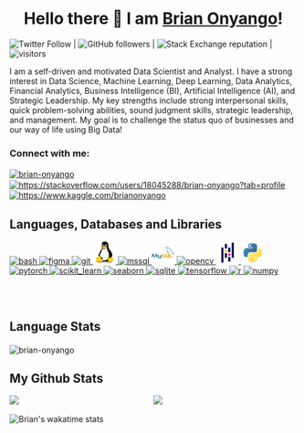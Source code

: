 <h1 align="center">
Hello there 👋 I am <a href="https://www.linkedin.com/in/itsbrianonyango/">Brian Onyango</a>!
</h1>


![Twitter Follow](https://img.shields.io/twitter/follow/itsbrianonyango?style=social) | ![GitHub followers](https://img.shields.io/github/followers/brian-onyango?style=social) | ![Stack Exchange reputation](https://img.shields.io/stackexchange/stackoverflow/r/18045288) | ![visitors](https://visitor-badge.glitch.me/badge?page_id=stogaja.stogaja)


I am a self-driven and motivated Data Scientist and Analyst. I have a strong interest in Data Science, Machine Learning, Deep Learning, Data Analytics, Financial Analytics, Business Intelligence (BI), Artificial Intelligence (AI), and Strategic Leadership. My key strengths include strong interpersonal skills, quick problem-solving abilities, sound judgment skills, strategic leadership, and management. My goal is to challenge the status quo of businesses and our way of life using Big Data! <br>

<h3 align="left">Connect with me:</h3>

<p align="left">
<a href="https://www.linkedin.com/in/itsbrianonyango/" target="blank"><img align="center" src="https://raw.githubusercontent.com/rahuldkjain/github-profile-readme-generator/master/src/images/icons/Social/linked-in-alt.svg" alt="brian-onyango" height="30" width="40" /></a>
<a href="https://stackoverflow.com/users/18045288/brian-onyango?tab=profile" target="blank"><img align="center" src="https://raw.githubusercontent.com/rahuldkjain/github-profile-readme-generator/master/src/images/icons/Social/stack-overflow.svg" alt="https://stackoverflow.com/users/18045288/brian-onyango?tab=profile" height="30" width="40" /></a>
<a href="https://www.kaggle.com/brianonyango" target="blank"><img align="center" src="https://raw.githubusercontent.com/rahuldkjain/github-profile-readme-generator/master/src/images/icons/Social/kaggle.svg" alt="https://www.kaggle.com/brianonyango" height="30" width="40" /></a>
</p>

## Languages, Databases and Libraries

<p align="left"> <a href="https://www.gnu.org/software/bash/" target="_blank" rel="noreferrer"> <img src="https://www.vectorlogo.zone/logos/gnu_bash/gnu_bash-icon.svg" alt="bash" width="40" height="40"/> </a> <a href="https://www.figma.com/" target="_blank" rel="noreferrer"> <img src="https://www.vectorlogo.zone/logos/figma/figma-icon.svg" alt="figma" width="40" height="40"/> </a> <a href="https://git-scm.com/" target="_blank" rel="noreferrer"> <img src="https://www.vectorlogo.zone/logos/git-scm/git-scm-icon.svg" alt="git" width="40" height="40"/> </a> <a href="https://www.linux.org/" target="_blank" rel="noreferrer"> <img src="https://raw.githubusercontent.com/devicons/devicon/master/icons/linux/linux-original.svg" alt="linux" width="40" height="40"/> </a> <a href="https://www.microsoft.com/en-us/sql-server" target="_blank" rel="noreferrer"> <img src="https://www.svgrepo.com/show/303229/microsoft-sql-server-logo.svg" alt="mssql" width="40" height="40"/> </a> <a href="https://www.mysql.com/" target="_blank" rel="noreferrer"> <img src="https://raw.githubusercontent.com/devicons/devicon/master/icons/mysql/mysql-original-wordmark.svg" alt="mysql" width="40" height="40"/> </a> <a href="https://opencv.org/" target="_blank" rel="noreferrer"> <img src="https://www.vectorlogo.zone/logos/opencv/opencv-icon.svg" alt="opencv" width="40" height="40"/> </a> <a href="https://pandas.pydata.org/" target="_blank" rel="noreferrer"> <img src="https://raw.githubusercontent.com/devicons/devicon/2ae2a900d2f041da66e950e4d48052658d850630/icons/pandas/pandas-original.svg" alt="pandas" width="40" height="40"/> </a> <a href="https://www.python.org" target="_blank" rel="noreferrer"> <img src="https://raw.githubusercontent.com/devicons/devicon/master/icons/python/python-original.svg" alt="python" width="40" height="40"/> </a> <a href="https://pytorch.org/" target="_blank" rel="noreferrer"> <img src="https://www.vectorlogo.zone/logos/pytorch/pytorch-icon.svg" alt="pytorch" width="40" height="40"/> </a> <a href="https://scikit-learn.org/" target="_blank" rel="noreferrer"> <img src="https://upload.wikimedia.org/wikipedia/commons/0/05/Scikit_learn_logo_small.svg" alt="scikit_learn" width="40" height="40"/> </a> <a href="https://seaborn.pydata.org/" target="_blank" rel="noreferrer"> <img src="https://seaborn.pydata.org/_images/logo-mark-lightbg.svg" alt="seaborn" width="40" height="40"/> </a> <a href="https://www.sqlite.org/" target="_blank" rel="noreferrer"> <img src="https://www.vectorlogo.zone/logos/sqlite/sqlite-icon.svg" alt="sqlite" width="40" height="40"/> </a> <a href="https://www.tensorflow.org" target="_blank" rel="noreferrer"> <img src="https://www.vectorlogo.zone/logos/tensorflow/tensorflow-icon.svg" alt="tensorflow" width="40" height="40"/> </a> <a href="https://www.r-project.org/" target="_blank" rel="noreferrer"> <img src="https://www.vectorlogo.zone/logos/r-project/r-project-official.svg" alt="r" width="40" height="40"/> </a> <a href="https://numpy.org/" target="_blank" rel="noreferrer"> <img src="https://github.com/numpy/numpy/blob/main/branding/logo/logomark/numpylogoicon.svg" alt="numpy" width="40" height="40"/> </a> </p>
<br></br>

## Language Stats
<p><img align="center" src="https://github-readme-stats.vercel.app/api/top-langs?username=brian-onyango&show_icons=true&locale=en&layout=compact" alt="brian-onyango" /></p>


## My Github Stats

<div style="display: flex;">
    <div style="width: 50%;">
        <img src="https://github-readme-streak-stats.herokuapp.com?user=brian-onyango&theme=gotham" />
    </div>
    <div style="width: 50%;">
        <img src="https://github-readme-stats.vercel.app/api?username=brian-onyango&theme=gotham&custom_title=Brian%20github%20stats" />
    </div>
</div>

![Brian's wakatime stats](https://github-readme-stats.vercel.app/api/wakatime?username=brian_onyango&theme=gotham&layout=compact)
